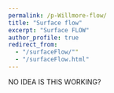 ```yaml
---
permalink: /p-Willmore-flow/
title: "Surface flow"
excerpt: "Surface FLOW"
author_profile: true
redirect_from:
  - "/surfaceFlow/""
  - "/surfaceFlow.html"
---
```


NO IDEA IS THIS WORKING?
